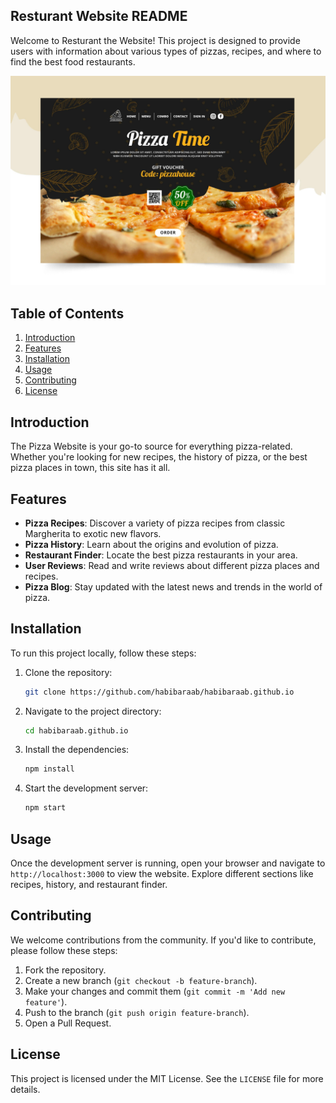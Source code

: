 

## Resturant Website README

Welcome to Resturant the Website! This project is designed to provide users with information about various types of pizzas, recipes, and where to find the best food restaurants.

![Pizza Image](screenshots/5411533.jpg "Pizza Resturant")

## Table of Contents

1. [Introduction](#introduction)
2. [Features](#features)
3. [Installation](#installation)
4. [Usage](#usage)
5. [Contributing](#contributing)
6. [License](#license)

## Introduction

The Pizza Website is your go-to source for everything pizza-related. Whether you're looking for new recipes, the history of pizza, or the best pizza places in town, this site has it all.

## Features

- **Pizza Recipes**: Discover a variety of pizza recipes from classic Margherita to exotic new flavors.
- **Pizza History**: Learn about the origins and evolution of pizza.
- **Restaurant Finder**: Locate the best pizza restaurants in your area.
- **User Reviews**: Read and write reviews about different pizza places and recipes.
- **Pizza Blog**: Stay updated with the latest news and trends in the world of pizza.

## Installation

To run this project locally, follow these steps:

1. Clone the repository:
    ```bash
    git clone https://github.com/habibaraab/habibaraab.github.io
    ```

2. Navigate to the project directory:
    ```bash
    cd habibaraab.github.io
    ```

3. Install the dependencies:
    ```bash
    npm install
    ```

4. Start the development server:
    ```bash
    npm start
    ```

## Usage

Once the development server is running, open your browser and navigate to `http://localhost:3000` to view the website. Explore different sections like recipes, history, and restaurant finder.

## Contributing

We welcome contributions from the community. If you'd like to contribute, please follow these steps:

1. Fork the repository.
2. Create a new branch (`git checkout -b feature-branch`).
3. Make your changes and commit them (`git commit -m 'Add new feature'`).
4. Push to the branch (`git push origin feature-branch`).
5. Open a Pull Request.

## License

This project is licensed under the MIT License. See the `LICENSE` file for more details.
